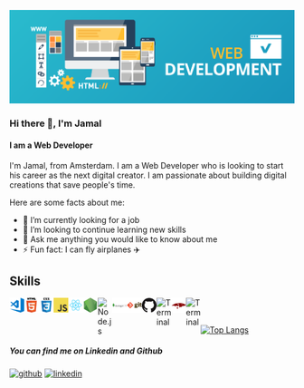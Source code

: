 ![I am a Web Developer](https://github.com/jamal-nasser/jamal-nasser/blob/main/web-development.png)

### Hi there 👋, I'm Jamal
#### I am a Web Developer

I'm Jamal, from Amsterdam. I am a Web Developer who is looking to start his career as the next digital creator. I am passionate about building digital creations that save people's time.

Here are some facts about me:

- 🔭 I’m currently looking for a job
- 🤔 I’m looking to continue learning new skills 
- 💬 Ask me anything you would like to know about me 
- ⚡ Fun fact: I can fly airplanes ✈️


## Skills

[<img align="left" alt="Visual Studio Code" width="26px" src="https://raw.githubusercontent.com/github/explore/80688e429a7d4ef2fca1e82350fe8e3517d3494d/topics/visual-studio-code/visual-studio-code.png" />][github]

[<img align="left" alt="HTML5" width="26px" src="https://raw.githubusercontent.com/github/explore/80688e429a7d4ef2fca1e82350fe8e3517d3494d/topics/html/html.png" />][github]

[<img align="left" alt="CSS3" width="26px" src="https://raw.githubusercontent.com/github/explore/80688e429a7d4ef2fca1e82350fe8e3517d3494d/topics/css/css.png" />][github]

[<img align="left" alt="JavaScript" width="26px" src="https://raw.githubusercontent.com/github/explore/80688e429a7d4ef2fca1e82350fe8e3517d3494d/topics/javascript/javascript.png" />][github]

[<img align="left" alt="React" width="26px" src="https://raw.githubusercontent.com/github/explore/80688e429a7d4ef2fca1e82350fe8e3517d3494d/topics/react/react.png" />][github]


[<img align="left" alt="Node.js" width="26px" src="https://raw.githubusercontent.com/github/explore/80688e429a7d4ef2fca1e82350fe8e3517d3494d/topics/nodejs/nodejs.png" />][github]


[<img align="left" alt="Node.js" width="26px" src="https://w7.pngwing.com/pngs/552/736/png-transparent-node-js-scalable-graphics-javascript-react-develop-thinking-angle-text-trademark.png" />][github]


[<img align="left" alt="MongoDB" width="26px" src="https://raw.githubusercontent.com/github/explore/80688e429a7d4ef2fca1e82350fe8e3517d3494d/topics/mongodb/mongodb.png" />][github]

[<img align="left" alt="Git" width="26px" src="https://raw.githubusercontent.com/github/explore/80688e429a7d4ef2fca1e82350fe8e3517d3494d/topics/git/git.png" />][github]

[<img align="left" alt="GitHub" width="26px" src="https://raw.githubusercontent.com/github/explore/78df643247d429f6cc873026c0622819ad797942/topics/github/github.png" />][github]

[<img align="left" alt="Terminal" width="26px" src="https://upload.wikimedia.org/wikipedia/commons/b/b2/Bootstrap_logo.svg" />][github]

[<img align="left" alt="Terminal" width="26px" src="https://raw.githubusercontent.com/github/explore/80688e429a7d4ef2fca1e82350fe8e3517d3494d/topics/mongoose/mongoose.png" />][github]

[<img align="left" alt="Terminal" width="26px" src="https://img.favpng.com/8/12/4/responsive-web-design-smartphone-logo-mobile-phones-png-favpng-n9raC68PQi6eY4QAj8tBLVw5c.jpg" />][github]

<br />
<br />

[![Top Langs](https://github-readme-stats.vercel.app/api/top-langs/?username=jamal-nasser&layout=compact)](https://github.com/jamal-nasser/github-readme-stats)


##### You can find me on Linkedin and Github


[<img src='https://cdn.jsdelivr.net/npm/simple-icons@3.0.1/icons/github.svg' alt='github' height='40'>](https://github.com/https://github.com/jamal-nasser)  [<img src='https://cdn.jsdelivr.net/npm/simple-icons@3.0.1/icons/linkedin.svg' alt='linkedin' height='40'>](https://www.linkedin.com/in/https://www.linkedin.com/in/jamal-nasser//)  



[github]: https://github.com/jamal-nasser



<!--
**jamal-nasser/jamal-nasser** is a ✨ _special_ ✨ repository because its `README.md` (this file) appears on your GitHub profile.

Here are some ideas to get you started:

- 🔭 I’m currently working on ...
- 🌱 I’m currently learning ...
- 👯 I’m looking to collaborate on ...
- 🤔 I’m looking for help with ...
- 💬 Ask me about ...
- 📫 How to reach me: ...
- 😄 Pronouns: ...
- ⚡ Fun fact: ...
-->

